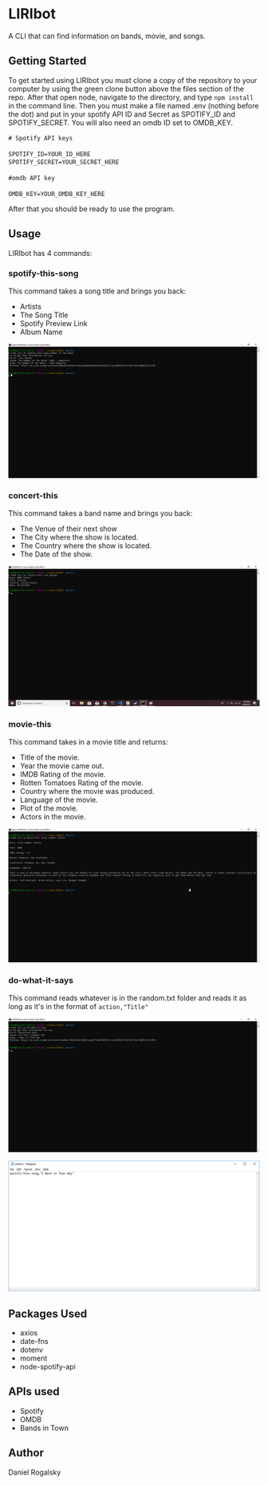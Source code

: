 # LIRIbot
A CLI that can find information on bands, movie, and songs. 

## Getting Started
To get started using LIRIbot you must clone a copy of the repository to your computer by using the green clone button above the files section of the repo. After that open node, navigate to the directory, and type `npm install` in the command line. Then you must make a file named .env (nothing before the dot) and put in your spotify API ID and Secret as SPOTIFY_ID and SPOTIFY_SECRET. You will also need an omdb ID set to OMDB_KEY.

```
# Spotify API keys

SPOTIFY_ID=YOUR_ID_HERE
SPOTIFY_SECRET=YOUR_SECRET_HERE

#omdb API key

OMDB_KEY=YOUR_OMDB_KEY_HERE
```

After that you should be ready to use the program.

## Usage
LIRIbot has 4 commands:

### spotify-this-song

This command takes a song title and brings you back:
   * Artists
   * The Song Title
   * Spotify Preview Link
   * Album Name

![Image of Command line](/images/Spotifyscreen.png)

### concert-this

This command takes a band name and brings you back:
   * The Venue of their next show
   * The City where the show is located.
   * The Country where the show is located.
   * The Date of the show.

![Image of Command line](/images/BandsScreen.png)

### movie-this

This command takes in a movie title and returns:
   * Title of the movie.
   * Year the movie came out.
   * IMDB Rating of the movie.
   * Rotten Tomatoes Rating of the movie.
   * Country where the movie was produced.
   * Language of the movie.
   * Plot of the movie.
   * Actors in the movie.

![Image of Command line](/images/OMDBscreen.png)

### do-what-it-says

This command reads whatever is in the random.txt folder and reads it as long as it's in the format of `action,"Title"`

![Image of Command line](/images/Randomscreen.png)

![Image of Notepad](/images/notepadScreen.png)

## Packages Used
   * axios
   * date-fns
   * dotenv
   * moment
   * node-spotify-api

## APIs used
   * Spotify
   * OMDB
   * Bands in Town

## Author
Daniel Rogalsky